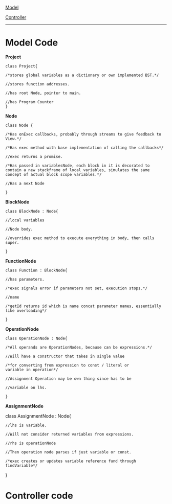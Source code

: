  [Model](#Model-Code)

 [Controller](#Controller-Code)

 --------------------------------------
# Model Code

**Project**

    class Project{

    /*stores global variables as a dictionary or own implemented BST.*/

    //stores function addresses.

    //has root Node, pointer to main.

    //has Program Counter
    }
**Node**

    class Node {

    /*Has onExec callbacks, probably through streams to give feedback to View.*/

    /*Has exec method with base implementation of calling the callbacks*/

    //exec returns a promise.

    /*Has passed in variablesNode, each block in it is decorated to contain a new stackframe of local variables, simulates the same concept of actual block scope variables.*/

    //Has a next Node

    }

**BlockNode**

    class BlockNode : Node{

    //local variables

    //Node body.

    //overrides exec method to execute everything in body, then calls super.

    }

**FunctionNode**

    class Function : BlockNode{

    //has parameters.

    /*exec signals error if parameters not set, execution stops.*/

    //name

    /*getId returns id which is name concat parameter names, essentially like overloading*/

    }

**OperationNode**

    class OperationNode : Node{

    /*All operands are OperationNodes, because can be expressions.*/

    //Will have a constructor that takes in single value

    /*for converting from expression to const / literal or
    variable in operation*/

    //Assignment Operation may be own thing since has to be

    //variable on lhs.

    }

**AssignmentNode**

  class AssignmentNode : Node{

    //lhs is variable.

    //Will not consider returned variables from expressions.

    //rhs is operationNode

    //Then operation node parses if just variable or const.

    /*exec creates or updates variable reference fund through findVariable*/
  }

# Controller code
